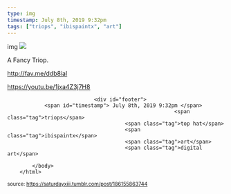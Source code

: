 ```yaml
---
type: img
timestamp: July 8th, 2019 9:32pm
tags: ["triops", "ibispaintx", "art"]
---
```

img
<img src="https://saturdayxiii.github.io/media/186155863744.png"/>
                                                                                          
A Fancy Triop.

<a href="http://fav.me/ddb8ial" target="_blank">http://fav.me/ddb8ial</a><br/>

<a href="https://youtu.be/1jxa4Z3j7H8" target="_blank">https://youtu.be/1jxa4Z3j7H8</a><br/>
 
                                    
                
                
                
                
                                <div id="footer">
                <span id="timestamp"> July 8th, 2019 9:32pm </span>
                                                          <span class="tag">triops</span>
                                          <span class="tag">top hat</span>
                                          <span class="tag">ibispaintx</span>
                                          <span class="tag">art</span>
                                          <span class="tag">digital art</span>
                                                    
            </body>
        </html>

        
<small>source: https://saturdayxiii.tumblr.com/post/186155863744</small>